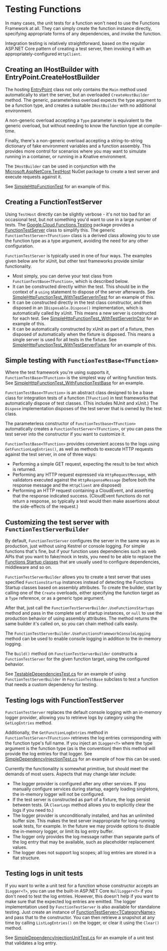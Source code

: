 # Testing Functions

In many cases, the unit tests for a function won't need to use the
Functions Framework at all. They can simply create the function
instance directly, specifying appropriate forms of any dependencies, and
invoke the function.

Integration testing is relatively straightforward, based on the
regular ASP.NET Core pattern of creating a test server, then
invoking it with an appropriately-configured `HttpClient`.

## Creating an IHostBuilder with EntryPoint.CreateHostBuilder

The hosting [EntryPoint](../src/Google.Cloud.Functions.Hosting/EntryPoint.cs) class
not only contains the `Main` method used automatically to start the
server, but an overloaded `CreateHostBuilder` method. The generic,
parameterless overload expects the type argument to be a function
type, and creates a suitable `IHostBuilder` with no additional
environment.

A non-generic overload accepting a `Type` parameter is equivalent to
the generic overload, but without needing to know the function type
at compile-time.

Finally, there's a non-generic overload accepting a string-to-string
dictionary of fake environment variables and a function assembly.
This provides more control for scenarios where you may want to
simulate running in a container, or running in a Knative environment.

The `IHostBuilder` can be used in conjunction with the
[Microsoft.AspNetCore.TestHost](https://www.nuget.org/packages/Microsoft.AspNetCore.TestHost)
NuGet package to create a test server and execute requests against it.

See [SimpleHttpFunctionTest](../examples/Google.Cloud.Functions.Examples.IntegrationTests/SimpleHttpFunctionTest.cs)
for an example of this.

## Creating a FunctionTestServer

Using `TestHost` directly can be slightly verbose - it's not too bad
for an occasional test, but not something you'd want to use in a
large number of tests. The
[Google.Cloud.Functions.Testing](../src/Google.Cloud.Functions.Testing)
package provides a [FunctionTestServer](../src/Google.Cloud.Functions.Testing/FunctionTestServer.cs)
class to simplify this. The generic `FunctionTestServer<TFunction>`
class is a derived class allowing you to use the function type as a
type argument, avoiding the need for any other configuration.

`FunctionTestServer` is typically used in one of four ways. The
examples given below are for xUnit, but other test frameworks provide
similar functionality.

- Most simply, you can derive your test class from
  `FunctionTestBase<TFunction>`, which is described below.
- It can be constructed directly within the test. This should be in the context
  of a `using` statement to dispose of the server afterwards. See
  [SimpleHttpFunctionTest_WithTestServerInTest](../examples/Google.Cloud.Functions.Examples.IntegrationTests/SimpleHttpFunctionTest_WithTestServerInTest.cs)
  for an example of this.
- It can be constructed directly in the test class constructor,
  and then disposed in an `IDisposable.Dispose()` implementation, which is
  automatically called by xUnit. This means a new server is constructed
  for each test. See
  [SimpleHttpFunctionTest_WithTestServerInCtor](../examples/Google.Cloud.Functions.Examples.IntegrationTests/SimpleHttpFunctionTest_WithTestServerInCtor.cs)
  for an example of this.
- It can be automatically constructed by xUnit as part of a fixture, then disposed
  of automatically when the fixture is disposed. This means a single server
  is used for all tests in the fixture. See
  [SimpleHttpFunctionTest_WithTestServerFixture](../examples/Google.Cloud.Functions.Examples.IntegrationTests/SimpleHttpFunctionTest_WithTestServerFixture.cs)
  for an example of this.
  
## Simple testing with `FunctionTestBase<TFunction>`

Where the test framework you're using supports it,
`FunctionTestBase<TFunction>` is the simplest way of writing
function tests. See
[SimpleHttpFunctionTest_WithFunctionTestBase](../examples/Google.Cloud.Functions.Examples.IntegrationTests/SimpleHttpFunctionTest_WithFunctionTestBase.cs)
for an example.

`FunctionTestBase<TFunction>` is an abstract class designed to be a
base class for integration tests of a function (`TFunction`) in
test frameworks that automatically dispose of test classes. (This
includes NUnit and xUnit.) The `Dispose` implementation disposes of
the test server that is owned by the test class.

The parameterless constructor of `FunctionTestbase<TFunction>`
automatically creates a `FunctionTestServer<TFunction>`, or you can
pass the test server into the constructor if you want to customize it.

`FunctionTestBase<TFunction>` provides convenient access to the logs using
`GetFunctionLogEntries()`, as well as methods to execute HTTP
requests against the test server, in one of three ways:

- Performing a simple GET request, expecting the result to be text
  which is returned.
- Performing any HTTP request expressed via `HttpRequestMessage`,
  with validators executed against the `HttpResponseMessage` (before
  both the response message and the `HttpClient` are disposed)
- Performing an HTTP request containing a CloudEvent, and asserting
  that the response indicated success. (CloudEvent functions do not
  return a response, so typically a test would then make assertions
  about the side-effects of the request.)

## Customizing the test server with `FunctionTestServerBuilder`

By default, `FunctionTestServer` configures the server in the same
way as in production, just without using Kestrel or console logging.
For simple functions that's fine, but if your function uses
dependencies such as web APIs that you want to fake/mock in tests,
you need to be able to replace the [Functions Startup
classes](customization.md) that are usually used to configure
dependencies, middleware and so on.

`FunctionTestServerBuilder` allows you to create a test server that
uses specified `FunctionsStartup` instances instead of detecting the
Functions Startup classes based on assembly attributes. To create
the builder, start by calling one of the `Create` overloads, either
specifying the function target as a `Type` reference, or as a generic
type argument.

After that, just call the
`FunctionTestServerBuilder.UseFunctionsStartups` method and pass in
the complete set of startup instances, or `null` to use the
production behavior of using assembly attributes. The method returns
the same builder it's called on, so you can chain method calls easily.

The `FunctionTestServerBuilder.UseFunctionsFrameworkConsoleLogging`
method can be used to enable console logging in addition to the
in-memory logging.

The `Build()` method on `FunctionTestServerBuilder` constructs a
`FunctionTestServer` for the given function target, using the
configured behavior.

See [TestableDependenciesTest.cs](../examples/Google.Cloud.Functions.Examples.IntegrationTests/TestableDependenciesTest.cs)
for an example of using `FunctionTestServerBuilder` in
`FunctionTestBase` subclass to test a function that needs a custom
dependency for testing.

## Testing logs with FunctionTestServer

`FunctionTestServer` replaces the default console logging with an
in-memory logger provider, allowing you to retrieve logs by category
using the `GetLogEntries` method.

Additionally, the `GetFunctionLogEntries` method in
`FunctionTestServer<TFunction>` retrieves the log entries
corresponding with the function type's full name. If you inject an
`ILogger<T>` where the type argument is the function type (as is the
convention) then this method will provide the log entries for that
logger. See
[SimpleDependencyInjectionTest.cs](../examples/Google.Cloud.Functions.Examples.IntegrationTests/SimpleDependencyInjectionTest.cs)
for an example of how this can be used.

Currently the functionality is somewhat primitive, but should meet
the demands of most users. Aspects that may change later include:

- The logger provider is configured after any other services. If you
  manually configure services during startup, eagerly loading
  singletons, the in-memory logger will not be configured.
- If the test server is constructed as part of a fixture, the logs
  persist between tests. (A `ClearLogs` method allows you to
  explicitly clear the logs if you need to.)
- The logger provider is unconditionally installed, and has an
  unlimited buffer size. This makes the test server inappropriate
  for long-running soak tests, for example. In the future we may
  provide options to disable the in-memory logger, or limit its
  log entry buffer.
- The logger only provides the log message rather than separate
  parts of the log entry that may be available, such as placeholder
  replacement values.
- The logger does not support log scopes; all log entries are stored
  in a flat structure.

## Testing logs in unit tests

If you want to write a unit test for a function whose constructor
accepts an `ILogger<T>`, you can use the built-in ASP.NET Core
`NullLogger<T>` if you don't need to test the log entries. However,
this doesn't help if you want to make sure that the expected log
entries are emitted. The logger implementation used by
`FunctionTestServer` is also available for standalone testing. Just
create an instance of
[FunctionTestServer&lt;TCategoryName>](../src/Google.Cloud.Functions.Testing/MemoryLogger.cs)
and pass that to the constructor. You can then retrieve a snapshot
at any time by calling `ListLogEntries()` on the logger, or clear it
using the `Clear()` method.

See
[SimpleDependencyInjectionUnitTest.cs](../examples/Google.Cloud.Functions.Examples.IntegrationTests/SimpleDependencyInjectionUnitTest.cs)
for an example of a unit test that validates a log entry.
